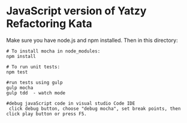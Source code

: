 # JavaScript version of Yatzy Refactoring Kata

Make sure you have node.js and npm installed. Then in this directory:

    # To install mocha in node_modules:
    npm install

    # To run unit tests:
    npm test
	
	#run tests using gulp
	gulp mocha
	gulp tdd  - watch mode
	
	#debug javaScript code in visual studio Code IDE
	 click debug button, choose "debug mocha", set break points, then click play button or press F5.
